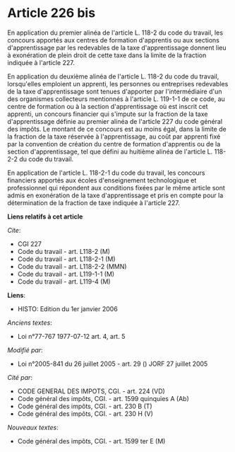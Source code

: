 # Article 226 bis

En application du premier alinéa de l'article L. 118-2 du code du travail, les concours apportés aux centres de formation
d'apprentis ou aux sections d'apprentissage par les redevables de la taxe d'apprentissage donnent lieu à exonération de plein
droit de cette taxe dans la limite de la fraction indiquée à l'article 227.

En application du deuxième alinéa de l'article L. 118-2 du code du travail, lorsqu'elles emploient un apprenti, les personnes
ou entreprises redevables de la taxe d'apprentissage sont tenues d'apporter par l'intermédiaire d'un des organismes
collecteurs mentionnés à l'article L. 119-1-1 de ce code, au centre de formation ou à la section d'apprentissage où est
inscrit cet apprenti, un concours financier qui s'impute sur la fraction de la taxe d'apprentissage définie au premier alinéa
de l'article 227 du code général des impôts. Le montant de ce concours est au moins égal, dans la limite de la fraction de la
taxe réservée à l'apprentissage, au coût par apprenti fixé par la convention de création du centre de formation d'apprentis
ou de la section d'apprentissage, tel que défini au huitième alinéa de l'article L. 118-2-2 du code du travail.

En application de l'article L. 118-2-1 du code du travail, les concours financiers apportés aux écoles d'enseignement
technologique et professionnel qui répondent aux conditions fixées par le même article sont admis en exonération de la taxe
d'apprentissage et pris en compte pour la détermination de la fraction de taxe indiquée à l'article 227.

**Liens relatifs à cet article**

_Cite_:

  - CGI 227
  - Code du travail - art. L118-2 (M)
  - Code du travail - art. L118-2-1 (M)
  - Code du travail - art. L118-2-2 (MMN)
  - Code du travail - art. L119-1-1 (M)
  - Code du travail - art. L119-4 (M)

**Liens**:

  - HISTO: Edition du 1er janvier 2006

_Anciens textes_:

  - Loi n°77-767 1977-07-12 art. 4, art. 5

_Modifié par_:

  - Loi n°2005-841 du 26 juillet 2005 - art. 29 () JORF 27 juillet 2005

_Cité par_:

  - CODE GENERAL DES IMPOTS, CGI. - art. 224 (VD)
  - Code général des impôts, CGI. - art. 1599 quinquies A (Ab)
  - Code général des impôts, CGI. - art. 230 B (T)
  - Code général des impôts, CGI. - art. 230 H (V)

_Nouveaux textes_:

  - Code général des impôts, CGI. - art. 1599 ter E (M)
